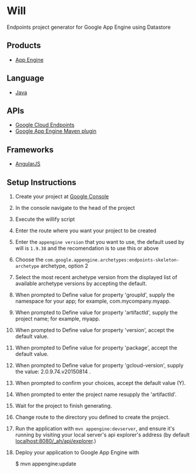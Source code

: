 Will
==================

Endpoints project generator for Google App Engine using Datastore

## Products
- [App Engine][1]

## Language
- [Java][2]

## APIs
- [Google Cloud Endpoints][3]
- [Google App Engine Maven plugin][4]

## Frameworks
- [AngularJS][7]

## Setup Instructions

1. Create your project at [Google Console][6]

1. In the console navigate to the head of the project

1. Execute the willify script

1. Enter the route where you want your project to be created

1. Enter the `appengine version` that you want to use, the default used by will is `1.9.38` and the recomendation is to use this or above

1. Choose the `com.google.appengine.archetypes:endpoints-skeleton-archetype` archetype, option 2

1. Select the most recent archetype version from the displayed list of available archetype versions by accepting the default.

1. When prompted to Define value for property 'groupId', supply the namespace for your app; for example, com.mycompany.myapp.

1. When prompted to Define value for property 'artifactId', supply the project name; for example, myapp.

1. When prompted to Define value for property 'version', accept the default value.

1. When prompted to Define value for property 'package', accept the default value.

1. When prompted to Define value for property 'gcloud-version', supply the value: 2.0.9.74.v20150814 .

1. When prompted to confirm your choices, accept the default value (Y).
 
1. When prompted to  enter the project name resupply the 'artifactId'.

1. Wait for the project to finish generating.

1. Change route to the directory you defined to create the project.

1. Run the application with `mvn appengine:devserver`, and ensure it's
   running by visiting your local server's api explorer's address (by
   default [localhost:8080/_ah/api/explorer][5].)

1. Deploy your application to Google App Engine with

   $ mvn appengine:update

[1]: https://developers.google.com/appengine
[2]: http://java.com/en/
[3]: https://developers.google.com/appengine/docs/java/endpoints/
[4]: https://developers.google.com/appengine/docs/java/tools/maven
[5]: https://localhost:8080/_ah/api/explorer
[6]: https://console.developers.google.com/
[7]: https://angularjs.org/
